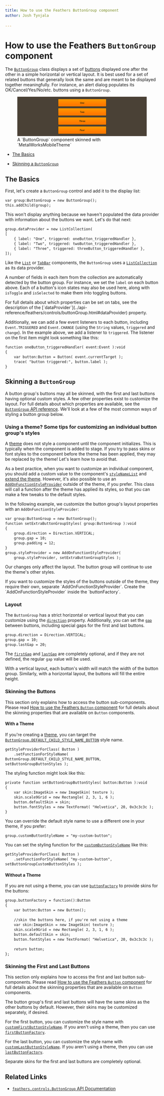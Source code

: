 ```yaml
---
title: How to use the Feathers ButtonGroup component  
author: Josh Tynjala

---
```

# How to use the Feathers `ButtonGroup` component

The [`ButtonGroup`](../api-reference/feathers/controls/ButtonGroup.html) class displays a set of [buttons](button.html) displayed one after the other in a simple horizontal or vertical layout. It is best used for a set of related buttons that generally look the same and are meant to be displayed together meaningfully. For instance, an alert dialog populates its OK/Cancel/Yes/No/etc. buttons using a `ButtonGroup`.

<figure>
<img src="images/button-group.png" srcset="images/button-group@2x.png 2x" alt="Screenshot of Feathers a ButtonGroup component" />
<figcaption>A `ButtonGroup` component skinned with `MetalWorksMobileTheme`</figcaption>
</figure>

-   [The Basics](#the-basics)

-   [Skinning a `ButtonGroup`](#skinning-a-buttongroup)

## The Basics

First, let's create a `ButtonGroup` control and add it to the display list:

``` code
var group:ButtonGroup = new ButtonGroup();
this.addChild(group);
```

This won't display anything because we haven't populated the data provider with information about the buttons we want. Let's do that next:

``` code
group.dataProvider = new ListCollection(
[
    { label: "One", triggered: oneButton_triggeredHandler },
    { label: "Two", triggered: twoButton_triggeredHandler },
    { label: "Three", triggered: threeButton_triggeredHandler },
]);
```

Like the [`List`](list.html) or [`TabBar`](tab-bar.html) components, the `ButtonGroup` uses a [`ListCollection`](../api-reference/feathers/data/ListCollection.html) as its data provider.

A number of fields in each item from the collection are automatically detected by the button group. For instance, we set the `label` on each button above. Each of a button's icon states may also be used here, along with `isToggle` and `isSelected` to make them into toggling buttons.

<aside class="info">For full details about which properties can be set on tabs, see the description of the [`dataProvider`](../api-reference/feathers/controls/buttonGroup.html#dataProvider) property.</aside>

Additionally, we can add a few event listeners to each button, including `Event.TRIGGERED` and `Event.CHANGE` (using the `String` values, `triggered` and `change`). In the example above, we add a listener to `triggered`. The listener on the first item might look something like this:

``` code
function oneButton_triggeredHandler( event:Event ):void
{
    var button:Button = Button( event.currentTarget );
    trace( "button triggered:", button.label );
}
```

## Skinning a `ButtonGroup`

A button group's buttons may all be skinned, with the first and last buttons having optional custom styles. A few other properties exist to customize the layout. For full details about which properties are available, see the [`ButtonGroup` API reference](../api-reference/feathers/controls/ButtonGroup.html). We'll look at a few of the most common ways of styling a button group below.

### Using a theme? Some tips for customizing an individual button group's styles

A [theme](themes.html) does not style a component until the component initializes. This is typically when the component is added to stage. If you try to pass skins or font styles to the component before the theme has been applied, they may be replaced by the theme! Let's learn how to avoid that.

As a best practice, when you want to customize an individual component, you should add a custom value to the component's [`styleNameList`](../api-reference/feathers/core/FeathersControl.html#styleNameList) and [extend the theme](extending-themes.html). However, it's also possible to use an [`AddOnFunctionStyleProvider`](../api-reference/feathers/skins/AddOnFunctionStyleProvider.html) outside of the theme, if you prefer. This class will call a function after the theme has applied its styles, so that you can make a few tweaks to the default styles.

In the following example, we customize the button group's layout properties with an `AddOnFunctionStyleProvider`:

``` code
var group:ButtonGroup = new ButtonGroup();
function setExtraButtonGroupStyles( group:ButtonGroup ):void
{
    group.direction = Direction.VERTICAL;
    group.gap = 10;
    group.padding = 12;
}
group.styleProvider = new AddOnFunctionStyleProvider(
    group.styleProvider, setExtraButtonGroupStyles );
```

Our changes only affect the layout. The button group will continue to use the theme's other styles.

<aside class="warn">If you want to customize the styles of the buttons outside of the theme, they require their own, separate `AddOnFunctionStyleProvider`. Create the `AddOnFunctionStyleProvider` inside the `buttonFactory`.</aside>

### Layout

The `ButtonGroup` has a strict horizontal or vertical layout that you can customize using the [`direction`](../api-reference/feathers/controls/ButtonGroup.html#direction) property. Additionally, you can set the [`gap`](../api-reference/feathers/controls/ButtonGroup.html#gap) between buttons, including special gaps for the first and last buttons.

``` code
group.direction = Direction.VERTICAL;
group.gap = 10;
group.lastGap = 20;
```

The [`firstGap`](../api-reference/feathers/controls/ButtonGroup.html#firstGap) and [`lastGap`](../api-reference/feathers/controls/ButtonGroup.html#lastGap) are completely optional, and if they are not defined, the regular `gap` value will be used.

With a vertical layout, each button's width will match the width of the button group. Similarly, with a horizontal layout, the buttons will fill the entire height.

### Skinning the Buttons

This section only explains how to access the button sub-components. Please read [How to use the Feathers `Button` component](button.html) for full details about the skinning properties that are available on `Button` components.

#### With a Theme

If you're creating a [theme](themes.html), you can target the [`ButtonGroup.DEFAULT_CHILD_STYLE_NAME_BUTTON`](../api-reference/feathers/controls/ButtonGroup.html#DEFAULT_CHILD_STYLE_NAME_BUTTON) style name.

``` code
getStyleProviderForClass( Button )
    .setFunctionForStyleName( ButtonGroup.DEFAULT_CHILD_STYLE_NAME_BUTTON, setButtonGroupButtonStyles );
```

The styling function might look like this:

``` code
private function setButtonGroupButtonStyles( button:Button ):void
{
    var skin:ImageSkin = new ImageSkin( texture );
    skin.scale9Grid = new Rectangle( 2, 3, 1, 6 );
    button.defaultSkin = skin;
    button.fontStyles = new TextFormat( "Helvetica", 20, 0x3c3c3c );
}
```

You can override the default style name to use a different one in your theme, if you prefer:

``` code
group.customButtonStyleName = "my-custom-button";
```

You can set the styling function for the [`customButtonStyleName`](../api-reference/feathers/controls/ButtonGroup.html#customButtonStyleName) like this:

``` code
getStyleProviderForClass( Button )
    .setFunctionForStyleName( "my-custom-button", setButtonGroupCustomButtonStyles );
```

#### Without a Theme

If you are not using a theme, you can use [`buttonFactory`](../api-reference/feathers/controls/ButtonGroup.html#buttonFactory) to provide skins for the buttons:

``` code
group.buttonFactory = function():Button
{
    var button:Button = new Button();

    //skin the buttons here, if you're not using a theme
    var skin:ImageSkin = new ImageSkin( texture );
    skin.scale9Grid = new Rectangle( 2, 3, 1, 6 );
    button.defaultSkin = skin;
    button.fontStyles = new TextFormat( "Helvetica", 20, 0x3c3c3c );

    return button;
};
```

### Skinning the First and Last Buttons

This section only explains how to access the first and last button sub-components. Please read [How to use the Feathers `Button` component](button.html) for full details about the skinning properties that are available on `Button` components.

The button group's first and last buttons will have the same skins as the other buttons by default. However, their skins may be customized separately, if desired.

For the first button, you can customize the style name with [`customFirstButtonStyleName`](../api-reference/feathers/controls/ButtonGroup.html#customFirstButtonStyleName). If you aren't using a theme, then you can use [`firstButtonFactory`](../api-reference/feathers/controls/ButtonGroup.html#firstButtonFactory).

For the last button, you can customize the style name with [`customLastButtonStyleName`](../api-reference/feathers/controls/ButtonGroup.html#customLastButtonStyleName). If you aren't using a theme, then you can use [`lastButtonFactory`](../api-reference/feathers/controls/ButtonGroup.html#lastButtonFactory).

Separate skins for the first and last buttons are completely optional.

## Related Links

-   [`feathers.controls.ButtonGroup` API Documentation](../api-reference/feathers/controls/ButtonGroup.html)